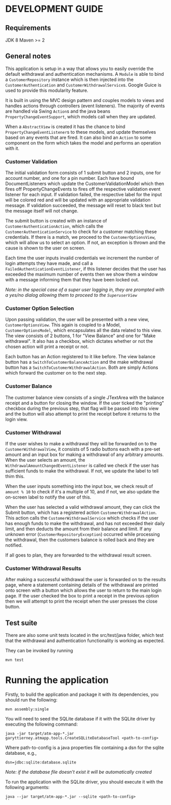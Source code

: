 # DEVELOPMENT GUIDE

## Requirements

JDK 8
Maven >= 2

## General notes

This application is setup in a way that allows you to easily override the default withdrawal and authentication mechanisms. A `Module` is able
to bind a `CustomerRepository` instance which is then injected into the `CustomerAuthentication` and `CustomerWithdrawalService`s. Google Guice
is used to provide this modularity feature.

It is built in using the MVC design pattern and couples models to views and handles actions through controllers (event listeners). The
majority of events are handled via Swing `Action`s and the java beans `PropertyChangeEventSupport`, which models call when they are updated.

When a `AbstractView` is created it has the chance to bind `PropertyChangeEventListener`s to these models, and update themselves based on any events that are fired. It
can also bind an `Action` to some component on the form which takes the model and performs an operation with it.

### Customer Validation

The initial validation form consists of 1 submit button and 2 inputs, one for account number, and one for a pin number. Each have bound DocumentListeners which update
the CustomerValidationModel which then fires off PropertyChangeEvents to fires off the respective validation event listener for each input. If validation failed,
the respective label for the input will be colored red and will be updated with an appropriate validation message. If validation succeeded, the message will reset to black
text but the message itself will not change.

The submit button is created with an instance of `CustomerAuthenticationAction`, which calls the `CustomerAuthenticationService` to check for a customer matching these credentials.
If there is a match, we proceed to the `CustomerOptionsView`, which will allow us to select an option. If not, an exception is thrown and the cause is shown to the user on screen.

Each time the user inputs invalid credentials we increment the number of login attempts they have made, and call a `FailedAuthenticationEventListener`, if this listener
decides that the user has exceeded the maximum number of events then we show them a window with a message informing them that they have been locked out.

*Note: in the special case of a super user logging in, they are prompted with a yes/no dialog allowing them to proceed to the `SuperuserView`*

### Customer Option Selection

Upon passing validation, the user will be presented with a new view, `CustomerOptionsView`. This again is coupled to a Model, `CustomerOptionsModel`, which encapsulates
all the data related to this view. The view consists of 2 buttons, 1 for "View Balance" and one for "Make withdrawal". It also has a checkbox, which dictates
whether or not the chosen action will print a receipt or not.

Each button has an Action registered to it like before. The view balance button has a `SwitchToCustomerBalanceAction` and the make withdrawal button has a
`SwitchToCustomerWithdrawalAction`. Both are simply Actions which forward the customer on to the next step.

### Customer Balance

The customer balance view consists of a single JTextArea with the balance receipt and a button for closing the window. If the user ticked the "printing" checkbox
during the previous step, that flag will be passed into this view and the button will also attempt to print the receipt before it returns to the login view.

### Customer Withdrawal

If the user wishes to make a withdrawal they will be forwarded on to the `CustomerWithdrawalView`, it consists of 5 radio buttons each with a pre-set amount and
an input box for making a withdrawal of any arbitrary amounts. When the user selects an amount, the `WithdrawalAmountChangedEventListener` is called
we check if the user has sufficient funds to make the withdrawal. If not, we update the label to tell thim this.

When the user inputs something into the input box, we check result of `amount % 10` to check if it's a multiple of 10, and if not, we also update the
on-screen label to notify the user of this.

When the user has selected a valid withdrawal amount, they can click the Submit button, which has a registered action `CustomerWithdrawalAction`. This action
calls the `CustomerWithdrawalService` which checks if the user has enough funds to make the withdrawal, and has not exceeded their daily limit, and then
deducts the amount from their balance and limit. If any unknown error (`CustomerRepositoryException`) occurred while processing the withdrawal, then the customers
balance is rolled back and they are notified.

If all goes to plan, they are forwarded to the withdrawal result screen.

### Customer Withdrawal Results

After making a successful withdrawal the user is forwarded on to the results page, where a statement containing details of the withdrawal
are printed onto screen with a button which allows the user to return to the main login page. If the user checked the box to print a receipt in the previous
option then we will attempt to print the receipt when the user presses the close button.

## Test suite

There are also some unit tests located in the src/test/java folder, which test that the withdrawal and authentication functionality is working as expected.

They can be invoked by running

```
mvn test
```

# Running the application

Firstly, to build the application and package it with its dependencies, you should run the following:
```
mvn assembly:single
```

You will need to seed the SQLite database if it with the SQLite driver by executing the following command:
```
java -jar target/atm-app-*.jar garyttierney.atmapp.tools.CreateSQLiteDatabaseTool <path-to-config>
```

Where path-to-config is a java properties file containing a dsn for the sqlite database, e.g.,
```
dsn=jdbc:sqlite:database.sqlite
```

*Note: if the database file doesn't exist it will be automatically created*

To run the application with the SQLite driver, you should execute it with the following arguments:
```
java --jar target/atm-app-*.jar --sqlite <path-to-config>
``
